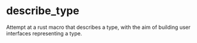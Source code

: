 # describe_type
Attempt at a rust macro that describes a type, with the aim of building user interfaces representing a type.
